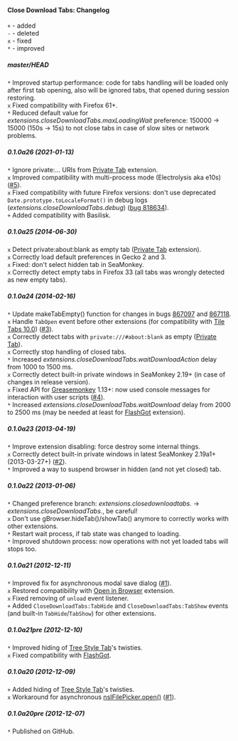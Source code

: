 ﻿#### Close Download Tabs: Changelog

`+` - added<br>
`-` - deleted<br>
`x` - fixed<br>
`*` - improved<br>

##### master/HEAD
`*` Improved startup performance: code for tabs handling will be loaded only after first tab opening, also will be ignored tabs, that opened during session restoring.<br>
`x` Fixed compatibility with Firefox 61+.<br>
`*` Reduced default value for <em>extensions.closeDownloadTabs.maxLoadingWait</em> preference: 150000 -> 15000 (150s -> 15s) to not close tabs in case of slow sites or network problems.<br>

##### 0.1.0a26 (2021-01-13)
`*` Ignore private:… URIs from <a href="https://addons.mozilla.org/addon/private-tab/">Private Tab</a> extension.<br>
`x` Improved compatibility with multi-process mode (Electrolysis aka e10s) (<a href="https://github.com/Infocatcher/Close_Download_Tabs/issues/5">#5</a>).<br>
`x` Fixed compatibility with future Firefox versions: don't use deprecated `Date.prototype.toLocaleFormat()` in debug logs (<em>extensions.closeDownloadTabs.debug</em>) (<a href="https://bugzilla.mozilla.org/show_bug.cgi?id=818634">bug 818634</a>).<br>
`+` Added compatibility with Basilisk.<br>

##### 0.1.0a25 (2014-06-30)
`x` Detect private:about:blank as empty tab (<a href="https://addons.mozilla.org/addon/private-tab/">Private Tab</a> extension).<br>
`x` Correctly load default preferences in Gecko 2 and 3.<br>
`x` Fixed: don't select hidden tab in SeaMonkey.<br>
`x` Correctly detect empty tabs in Firefox 33 (all tabs was wrongly detected as new empty tabs).<br>

##### 0.1.0a24 (2014-02-16)
`*` Update makeTabEmpty() function for changes in bugs <a href="https://bugzilla.mozilla.org/show_bug.cgi?id=867097">867097</a> and <a href="https://bugzilla.mozilla.org/show_bug.cgi?id=867118">867118</a>.<br>
`x` Handle `TabOpen` event before other extensions (for compatibility with <a href="https://addons.mozilla.org/addon/tile-tabs/versions/10.0">Tile Tabs 10.0</a>) (<a href="https://github.com/Infocatcher/Close_Download_Tabs/issues/3">#3</a>).<br>
`x` Correctly detect tabs with `private:///#about:blank` as empty (<a href="https://addons.mozilla.org/addon/private-tab/">Private Tab</a>).<br>
`x` Correctly stop handling of closed tabs.<br>
`*` Increased <em>extensions.closeDownloadTabs.waitDownloadAction</em> delay from 1000 to 1500 ms.<br>
`x` Correctly detect built-in private windows in SeaMonkey 2.19+ (in case of changes in release version).<br>
`x` Fixed API for <a href="https://addons.mozilla.org/addon/greasemonkey/">Greasemonkey</a> 1.13+: now used console messages for interaction with user scripts (<a href="https://github.com/Infocatcher/Close_Download_Tabs/issues/4">#4</a>).<br>
`*` Increased <em>extensions.closeDownloadTabs.waitDownload</em> delay from 2000 to 2500 ms (may be needed at least for <a href="https://addons.mozilla.org/addon/flashgot/">FlashGot</a> extension).<br>

##### 0.1.0a23 (2013-04-19)
`*` Improve extension disabling: force destroy some internal things.<br>
`x` Correctly detect built-in private windows in latest SeaMonkey 2.19a1+ (2013-03-27+) (<a href="https://github.com/Infocatcher/Close_Download_Tabs/issues/2">#2</a>).<br>
`*` Improved a way to suspend browser in hidden (and not yet closed) tab.<br>

##### 0.1.0a22 (2013-01-06)
`*` Changed preference branch: <em>extensions.closedownloadtabs.</em> -> <em>extensions.closeDownloadTabs.</em>, be careful!<br>
`x` Don't use gBrowser.hideTab()/showTab() anymore to correctly works with other extensions.<br>
`*` Restart wait process, if tab state was changed to loading.<br>
`*` Improved shutdown process: now operations with not yet loaded tabs will stops too.<br>

##### 0.1.0a21 (2012-12-11)
`*` Improved fix for asynchronous modal save dialog (<a href="https://github.com/Infocatcher/Close_Download_Tabs/issues/1">#1</a>).<br>
`x` Restored compatibility with <a href="https://addons.mozilla.org/addon/open-in-browser/">Open in Browser</a> extension.<br>
`x` Fixed removing of `unload` event listener.<br>
`+` Added `CloseDownloadTabs:TabHide` and `CloseDownloadTabs:TabShow` events (and built-in `TabHide`/`TabShow`) for other extensions.<br>

##### 0.1.0a21pre (2012-12-10)
`*` Improved hiding of <a href="https://addons.mozilla.org/addon/tree-style-tab/">Tree Style Tab</a>'s twisties.<br>
`x` Fixed compatibility with <a href="https://addons.mozilla.org/addon/flashgot/">FlashGot</a>.<br>

##### 0.1.0a20 (2012-12-09)
`+` Added hiding of <a href="https://addons.mozilla.org/addon/tree-style-tab/">Tree Style Tab</a>'s twisties.<br>
`x` Workaround for asynchronous <a href="https://developer.mozilla.org/en-US/docs/XPCOM_Interface_Reference/nsIFilePicker#open()">nsIFilePicker.open()</a> (<a href="https://github.com/Infocatcher/Close_Download_Tabs/issues/1">#1</a>).<br>

##### 0.1.0a20pre (2012-12-07)
`*` Published on GitHub.<br>
